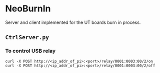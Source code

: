 # NeoBurnIn
Server and client implemented for the UT boards burn in process.


## `CtrlServer.py`
### To control USB relay
```
curl -X POST http://<ip_addr_of_pi>:<port>/relay/0001:0003:00/2/on
curl -X POST http://<ip_addr_of_pi>:<port>/relay/0001:0003:00/2/off
```
